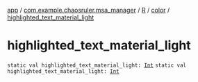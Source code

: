 [app](../../../index.md) / [com.example.chaosruler.msa_manager](../../index.md) / [R](../index.md) / [color](index.md) / [highlighted_text_material_light](.)

# highlighted_text_material_light

`static val highlighted_text_material_light: `[`Int`](https://kotlinlang.org/api/latest/jvm/stdlib/kotlin/-int/index.html)
`static val highlighted_text_material_light: `[`Int`](https://kotlinlang.org/api/latest/jvm/stdlib/kotlin/-int/index.html)